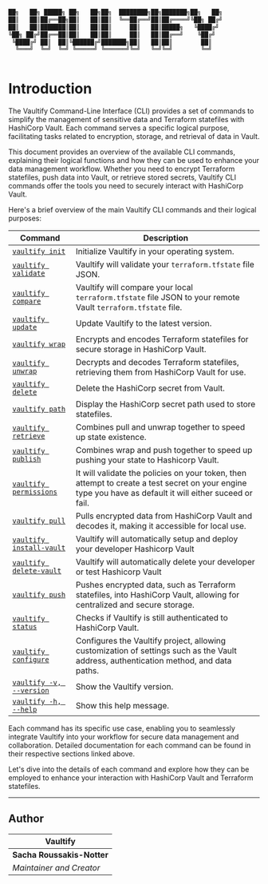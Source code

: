 <!-- // ########################################################################################
// # ██████╗ ██╗   ██╗██╗   ██╗███╗   ██╗     ██████╗ ██████╗  ██████╗ ██╗   ██╗██████╗   #
// # ██╔══██╗██║   ██║██║   ██║████╗  ██║    ██╔════╝ ██╔══██╗██╔═══██╗██║   ██║██╔══██╗  #
// # ██████╔╝██║   ██║██║   ██║██╔██╗ ██║    ██║  ███╗██████╔╝██║   ██║██║   ██║██████╔╝  #
// # ██╔══██╗██║   ██║██║   ██║██║╚██╗██║    ██║   ██║██╔══██╗██║   ██║██║   ██║██╔═══╝   #
// # ██████╔╝╚██████╔╝╚██████╔╝██║ ╚████║    ╚██████╔╝██║  ██║╚██████╔╝╚██████╔╝██║       #
// # ╚═════╝  ╚═════╝  ╚═════╝ ╚═╝  ╚═══╝     ╚═════╝ ╚═╝  ╚═╝ ╚═════╝  ╚═════╝ ╚═╝       #
// # Author: Sacha Roussakis-Notter														  #
// # Project: Vaultify																	  #
// # Description: Easily push, pull and encrypt tofu and terraform statefiles from Vault. #
// ######################################################################################## -->

```bash
██╗   ██╗ █████╗ ██╗   ██╗██╗  ████████╗██╗███████╗██╗   ██╗
██║   ██║██╔══██╗██║   ██║██║  ╚══██╔══╝██║██╔════╝╚██╗ ██╔╝
██║   ██║███████║██║   ██║██║     ██║   ██║█████╗   ╚████╔╝ 
╚██╗ ██╔╝██╔══██║██║   ██║██║     ██║   ██║██╔══╝    ╚██╔╝  
 ╚████╔╝ ██║  ██║╚██████╔╝███████╗██║   ██║██║        ██║   
  ╚═══╝  ╚═╝  ╚═╝ ╚═════╝ ╚══════╝╚═╝   ╚═╝╚═╝        ╚═╝   
                                                            
```

# Introduction

The Vaultify Command-Line Interface (CLI) provides a set of commands to simplify the management of sensitive data and Terraform statefiles with HashiCorp Vault. Each command serves a specific logical purpose, facilitating tasks related to encryption, storage, and retrieval of data in Vault.

This document provides an overview of the available CLI commands, explaining their logical functions and how they can be used to enhance your data management workflow. Whether you need to encrypt Terraform statefiles, push data into Vault, or retrieve stored secrets, Vaultify CLI commands offer the tools you need to securely interact with HashiCorp Vault.

Here's a brief overview of the main Vaultify CLI commands and their logical purposes:

| Command                | Description                                                                                                      |
|------------------------|------------------------------------------------------------------------------------------------------------------|
| [`vaultify init`](https://vaultify.buungroup.com/#/cli/INIT.md) | Initialize Vaultify in your operating system.                                                                    |
| [`vaultify validate`](https://vaultify.buungroup.com/#/cli/VALIDATE.md) | Vaultify will validate your `terraform.tfstate` file JSON.                                                         |
| [`vaultify compare`](https://vaultify.buungroup.com/#/cli/COMPARE.md) | Vaultify will compare your local `terraform.tfstate` file JSON to your remote Vault `terraform.tfstate` file.  |
| [`vaultify update`](https://vaultify.buungroup.com/#/cli/UPDATE.md) | Update Vaultify to the latest version.                                                                           |
| [`vaultify wrap`](https://vaultify.buungroup.com/#/cli/WRAP.md) | Encrypts and encodes Terraform statefiles for secure storage in HashiCorp Vault.                                |
| [`vaultify unwrap`](https://vaultify.buungroup.com/#/cli/UNWRAP.md) | Decrypts and decodes Terraform statefiles, retrieving them from HashiCorp Vault for use.                       |
| [`vaultify delete`](https://vaultify.buungroup.com/#/cli/DELETE.md) | Delete the HashiCorp secret from Vault.                                                                         |
| [`vaultify path`](https://vaultify.buungroup.com/#/cli/PATH.md) | Display the HashiCorp secret path used to store statefiles.  
| [`vaultify retrieve`](https://vaultify.buungroup.com/#/cli/RETRIEVE.md) | Combines pull and unwrap together to speed up state existence.                                                   |
| [`vaultify publish`](https://vaultify.buungroup.com/#/cli/PUBLISH.md) | Combines wrap and push together to speed up pushing your state to Hashicorp Vault.                                                   |
| [`vaultify permissions`](https://vaultify.buungroup.com/#/cli/PERMISSIONS.md) | It will validate the policies on your token, then attempt to create a test secret on your engine type you have as default it will either suceed or fail.                                                   |
| [`vaultify pull`](https://vaultify.buungroup.com/#/cli/PULL.md) | Pulls encrypted data from HashiCorp Vault and decodes it, making it accessible for local use.                    |
| [`vaultify install-vault`](https://vaultify.buungroup.com/#/cli/INSTALL-VAULT.md) | Vaultify will automatically setup and deploy your developer Hashicorp Vault                                                    |
| [`vaultify delete-vault`](https://vaultify.buungroup.com/#/cli/DELETE-VAULT.md) | Vaultify will automatically delete your developer or test Hashicorp Vault                                                     |
| [`vaultify push`](https://vaultify.buungroup.com/#/cli/PUSH.md) | Pushes encrypted data, such as Terraform statefiles, into HashiCorp Vault, allowing for centralized and secure storage. |
| [`vaultify status`](https://vaultify.buungroup.com/#/cli/STATUS.md) | Checks if Vaultify is still authenticated to HashiCorp Vault.                                                     |
| [`vaultify configure`](https://vaultify.buungroup.com/#/cli/CONFIGURE.md) | Configures the Vaultify project, allowing customization of settings such as the Vault address, authentication method, and data paths. |
| [`vaultify -v, --version`](https://vaultify.buungroup.com/#/cli/VERSION.md) | Show the Vaultify version.                                                                                      |
| [`vaultify -h, --help`](https://vaultify.buungroup.com/#/cli/HELP.md)    | Show this help message.                                                                                         |

Each command has its specific use case, enabling you to seamlessly integrate Vaultify into your workflow for secure data management and collaboration. Detailed documentation for each command can be found in their respective sections linked above.

Let's dive into the details of each command and explore how they can be employed to enhance your interaction with HashiCorp Vault and Terraform statefiles.

---

## Author

| Vaultify                  |
| ----------------------- |
| **Sacha Roussakis-Notter** |
| *Maintainer and Creator* |
